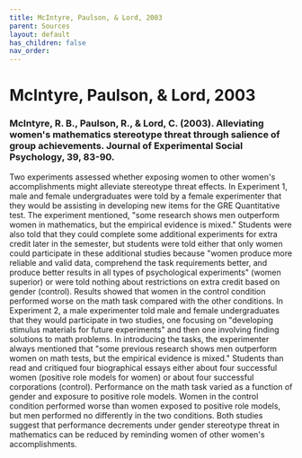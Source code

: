 ```yaml
---
title: McIntyre, Paulson, & Lord, 2003
parent: Sources
layout: default
has_children: false
nav_order: 
---
```


# McIntyre, Paulson, & Lord, 2003

### McIntyre, R. B., Paulson, R., & Lord, C. (2003). Alleviating women's mathematics stereotype threat through salience of group achievements. Journal of Experimental Social Psychology, 39, 83-90.

Two experiments assessed whether exposing women to other women's accomplishments might alleviate stereotype threat effects. In Experiment 1, male and female undergraduates were told by a female experimenter that they would be assisting in developing new items for the GRE Quantitative test. The experiment mentioned, "some research shows men outperform women in mathematics, but the empirical evidence is mixed." Students were also told that they could complete some additional experiments for extra credit later in the semester, but students were told either that only women could participate in these additional studies because "women produce more reliable and valid data, comprehend the task requirements better, and produce better results in all types of psychological experiments" (women superior) or were told nothing about restrictions on extra credit based on gender (control). Results showed that women in the control condition performed worse on the math task compared with the other conditions. In Experiment 2, a male experimenter told male and female undergraduates that they would participate in two studies, one focusing on "developing stimulus materials for future experiments" and then one involving finding solutions to math problems. In introducing the tasks, the experimenter always mentioned that "some previous research shows men outperform women on math tests, but the empirical evidence is mixed." Students than read and critiqued four biographical essays either about four successful women (positive role models for women) or about four successful corporations (control). Performance on the math task varied as a function of gender and exposure to positive role models. Women in the control condition performed worse than women exposed to positive role models, but men performed no differently in the two conditions. Both studies suggest that performance decrements under gender stereotype threat in mathematics can be reduced by reminding women of other women's accomplishments.
